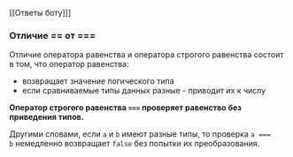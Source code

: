 [[Ответы боту]]]

### Отличие == от ===

Отличие оператора равенства и оператора строгого равенства состоит в том, что оператор равенства:
- возвращает значение логического типа
- если сравниваемые типы данных разные - приводит их к числу

**Оператор строгого равенства `===` проверяет равенство без приведения типов.**

Другими словами, если `a` и `b` имеют разные типы, то проверка `a === b` немедленно возвращает `false` без попытки их преобразования.
